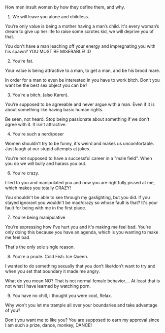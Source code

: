  How men insult women by how they define them, and why. 
 
 1. We will leave you alone and childless.
 
 You’re only value is being a mother having a man’s child. It's every woman’s dream to give up her life to raise some scrotes kid, we will deprive you of that.
 
 You don't have a man leaching off your energy and impregnating you with his spawn? YOU MUST BE MISERABLE! :D
 
 2. You’re fat.
 
 Your value is being attractive to a man, to get a man, and be his brood mare.
 
 In order for a man to even be interested in you have to work bitch. Don’t you want be the best sex object you can be?
 
 3. You’re a bitch. (also Karen).
 
 You’re supposed to be agreeable and never argue with a man. Even if it is about something like having basic human rights.
 
 Be seen, not heard. Stop being passionate about something if we don't agree with it. It isn't attractive.
 
 4. You're such a nerd/poser
 
 Women shouldn't try to be funny, it's weird and makes us uncomfortable. Just laugh at our stupid attempts at jokes.
 
 You're not supposed to have a successful career in a "male field". When you do we will bully and harass you out.
 
 6. You're crazy.
 
 I lied to you and manipulated you and now you are rightfully pissed at me, which makes you totally CRAZY!
 
 You shouldn't be able to see through my gaslighting, but you did. If you stayed ignorant you wouldn't be mad/crazy so whose fault is that? It's your fault for being with me in the first place.
 
 7. You're being manipulative
 
 You're expressing how I've hurt you and it's making me feel bad. You're only doing this because you have an agenda, which is you wanting to make me feel bad.
 
 That's the only sole single reason.
 
 8. You’re a prude. Cold Fish. Ice Queen.
 
 I wanted to do something sexually that you don’t like/don’t want to try and when you set that boundary it made me angry.
 
 What do you mean NO? That is not normal female behavior.... At least that is not what I have learned by watching porn.
 
 9. You have no chill, I thought you were cool, Relax.
 
 Why won't you let me trample all over your boundaries and take advantage of you?
 
 Don't you want me to like you? You are supposed to earn my approval since I am such a prize, dance, monkey, DANCE!
 
